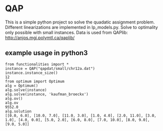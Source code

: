 # QAP

This is a simple python project so solve the quadatic assignment problem.
Different linearizations are implemented in lp_models.py.
Solve to optimality only possible with small instances.
Data is used from QAPlib: http://anjos.mgi.polymtl.ca/qaplib/

## example usage in python3
```
from functionalities import *
instance = QAP("qapdat/small/chr12a.dat")
instance.instance_size()
12
from optimum import Optimum
alg = Optimum()
alg.solve(instance)
alg.solve(instance, 'kaufman_broeckx')
alg.ov()
alg.ov
9552.0
alg.solution
[[0.0, 6.0], [10.0, 7.0], [11.0, 3.0], [1.0, 4.0], [2.0, 11.0], [3.0, 1.0], [4.0, 0.0], [5.0, 2.0], [6.0, 8.0], [7.0, 10.0], [8.0, 9.0], [9.0, 5.0]]
```